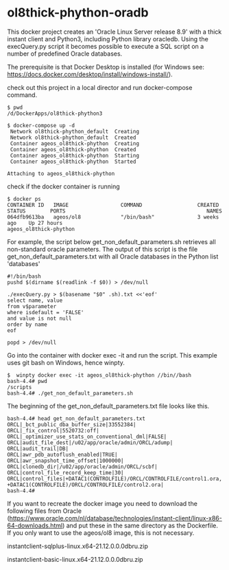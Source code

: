 # ol8thick-phython-oradb
This docker project creates an 'Oracle Linux Server release 8.9' with a thick instant client and Python3, including Python library oracledb.
Using the execQuery.py script it becomes possible to execute a SQL script on a number of predefined Oracle databases.

The prerequisite is that Docker Desktop is installed (for Windows see: https://docs.docker.com/desktop/install/windows-install/).

check out this project in a local director and run docker-compose command.
```
$ pwd
/d/DockerApps/ol8thick-phython3

$ docker-compose up -d
 Network ol8thick-phython_default  Creating
 Network ol8thick-phython_default  Created
 Container ageos_ol8thick-phython  Creating
 Container ageos_ol8thick-phython  Created
 Container ageos_ol8thick-phython  Starting
 Container ageos_ol8thick-phython  Started

Attaching to ageos_ol8thick-phython
```
check if the docker container is running
```
$ docker ps
CONTAINER ID   IMAGE                 COMMAND                  CREATED        STATUS        PORTS                                              NAMES
064dfb9613ba   ageos/ol8             "/bin/bash"              3 weeks ago    Up 27 hours                                                      ageos_ol8thick-phython
```
For example, the script below get_non_default_parameters.sh retrieves all non-standard oracle parameters. The output of this script is the file get_non_default_parameters.txt with all Oracle databases in the Python list 'databases'
```
#!/bin/bash
pushd $(dirname $(readlink -f $0)) > /dev/null

./execQuery.py > $(basename "$0" .sh).txt <<'eof'
select name, value
from v$parameter
where isdefault = 'FALSE'
and value is not null
order by name
eof

popd > /dev/null
```
Go into the container with docker exec -it and run the script. This example uses git bash on Windows, hence winpty.

```
$  winpty docker exec -it ageos_ol8thick-phython //bin//bash
bash-4.4# pwd
/scripts
bash-4.4# ./get_non_default_parameters.sh
```
The beginning of the get_non_default_parameters.txt file looks like this.
```
bash-4.4# head get_non_default_parameters.txt
ORCL|_bct_public_dba_buffer_size|33552384|
ORCL|_fix_control|5520732:off|
ORCL|_optimizer_use_stats_on_conventional_dml|FALSE|
ORCL|audit_file_dest|/u02/app/oracle/admin/ORCL/adump|
ORCL|audit_trail|DB|
ORCL|awr_pdb_autoflush_enabled|TRUE|
ORCL|awr_snapshot_time_offset|1000000|
ORCL|clonedb_dir|/u02/app/oracle/admin/ORCL/scbf|
ORCL|control_file_record_keep_time|30|
ORCL|control_files|+DATAC1(CONTROLFILE)/ORCL/CONTROLFILE/control1.ora, +DATAC1(CONTROLFILE)/ORCL/CONTROLFILE/control2.ora|
bash-4.4#
```

If you want to recreate the docker image you need to download the following files from Oracle (https://www.oracle.com/nl/database/technologies/instant-client/linux-x86-64-downloads.html) and put these in the same directory as the Dockerfile. If you only want to use the ageos/ol8 image, this is not necessary.

instantclient-sqlplus-linux.x64-21.12.0.0.0dbru.zip

instantclient-basic-linux.x64-21.12.0.0.0dbru.zip
